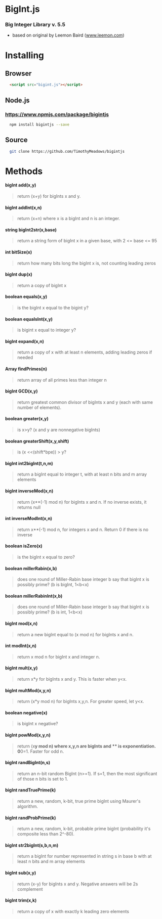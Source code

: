 # BigInt.js
### Big Integer Library v. 5.5
* based on original by Leemon Baird (www.leemon.com)

# Installing
## Browser
```html
  <script src="bigint.js"></script>
```
## Node.js
### https://www.npmjs.com/package/bigintjs
```bash
  npm install bigintjs --save
```
## Source
```bash
  git clone https://github.com/TimothyMeadows/bigintjs
```
# Methods
#### bigInt  add(x,y)
> return (x+y) for bigInts x and y.

#### bigInt  addInt(x,n)
> return (x+n) where x is a bigInt and n is an integer.

#### string  bigInt2str(x,base)
> return a string form of bigInt x in a given base, with 2 <= base <= 95

#### int     bitSize(x)
> return how many bits long the bigInt x is, not counting leading zeros

#### bigInt  dup(x)
> return a copy of bigInt x

#### boolean equals(x,y)
> is the bigInt x equal to the bigint y?

#### boolean equalsInt(x,y)         
> is bigint x equal to integer y?

#### bigInt  expand(x,n)            
> return a copy of x with at least n elements, adding leading zeros if needed

#### Array   findPrimes(n)          
> return array of all primes less than integer n

#### bigInt  GCD(x,y)               
> return greatest common divisor of bigInts x and y (each with same number of elements).

#### boolean greater(x,y)           
> is x>y?  (x and y are nonnegative bigInts)

#### boolean greaterShift(x,y,shift)
> is (x <<(shift*bpe)) > y?

#### bigInt  int2bigInt(t,n,m)      
> return a bigInt equal to integer t, with at least n bits and m array elements

#### bigInt  inverseMod(x,n)        
> return (x**(-1) mod n) for bigInts x and n.  If no inverse exists, it returns null

#### int     inverseModInt(x,n)     
> return x**(-1) mod n, for integers x and n.  Return 0 if there is no inverse

#### boolean isZero(x)              
> is the bigInt x equal to zero?

#### boolean millerRabin(x,b)       
> does one round of Miller-Rabin base integer b say that bigInt x is possibly prime? (b is bigInt, 1<b<x)

#### boolean millerRabinInt(x,b)    
> does one round of Miller-Rabin base integer b say that bigInt x is possibly prime? (b is int,    1<b<x)

#### bigInt  mod(x,n)               
> return a new bigInt equal to (x mod n) for bigInts x and n.

#### int     modInt(x,n)            
> return x mod n for bigInt x and integer n.

#### bigInt  mult(x,y)              
> return x*y for bigInts x and y. This is faster when y<x.

#### bigInt  multMod(x,y,n)         
> return (x*y mod n) for bigInts x,y,n.  For greater speed, let y<x.

#### boolean negative(x)            
> is bigInt x negative?

#### bigInt  powMod(x,y,n)          
> return (x**y mod n) where x,y,n are bigInts and ** is exponentiation.  0**0=1. Faster for odd n.

#### bigInt  randBigInt(n,s)        
> return an n-bit random BigInt (n>=1).  If s=1, then the most significant of those n bits is set to 1.

#### bigInt  randTruePrime(k)       
> return a new, random, k-bit, true prime bigInt using Maurer's algorithm.

#### bigInt  randProbPrime(k)       
> return a new, random, k-bit, probable prime bigInt (probability it's composite less than 2^-80).

#### bigInt  str2bigInt(s,b,n,m)    
> return a bigInt for number represented in string s in base b with at least n bits and m array elements

#### bigInt  sub(x,y)               
> return (x-y) for bigInts x and y.  Negative answers will be 2s complement

#### bigInt  trim(x,k)              
> return a copy of x with exactly k leading zero elements
